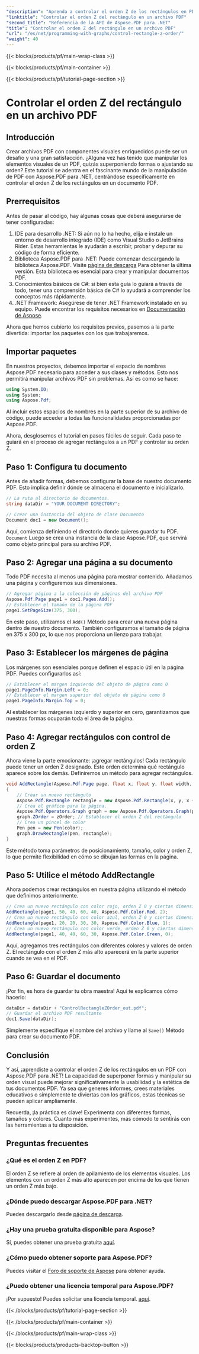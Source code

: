 ```yaml
---
"description": "Aprenda a controlar el orden Z de los rectángulos en PDF con Aspose.PDF para .NET en este tutorial detallado paso a paso. Ideal para desarrolladores que buscan optimizar documentos PDF."
"linktitle": "Controlar el orden Z del rectángulo en un archivo PDF"
"second_title": "Referencia de la API de Aspose.PDF para .NET"
"title": "Controlar el orden Z del rectángulo en un archivo PDF"
"url": "/es/net/programming-with-graphs/control-rectangle-z-order/"
"weight": 40
---
```


{{< blocks/products/pf/main-wrap-class >}}

{{< blocks/products/pf/main-container >}}

{{< blocks/products/pf/tutorial-page-section >}}

# Controlar el orden Z del rectángulo en un archivo PDF

## Introducción

Crear archivos PDF con componentes visuales enriquecidos puede ser un desafío y una gran satisfacción. ¿Alguna vez has tenido que manipular los elementos visuales de un PDF, quizás superponiendo formas o ajustando su orden? Este tutorial se adentra en el fascinante mundo de la manipulación de PDF con Aspose.PDF para .NET, centrándose específicamente en controlar el orden Z de los rectángulos en un documento PDF. 

## Prerrequisitos 

Antes de pasar al código, hay algunas cosas que deberá asegurarse de tener configuradas:

1. IDE para desarrollo .NET: Si aún no lo ha hecho, elija e instale un entorno de desarrollo integrado (IDE) como Visual Studio o JetBrains Rider. Estas herramientas le ayudarán a escribir, probar y depurar su código de forma eficiente.
2. Biblioteca Aspose.PDF para .NET: Puede comenzar descargando la biblioteca Aspose.PDF. Visite [página de descarga](https://releases.aspose.com/pdf/net/) Para obtener la última versión. Esta biblioteca es esencial para crear y manipular documentos PDF.
3. Conocimientos básicos de C#: si bien esta guía lo guiará a través de todo, tener una comprensión básica de C# lo ayudará a comprender los conceptos más rápidamente.
4. .NET Framework: Asegúrese de tener .NET Framework instalado en su equipo. Puede encontrar los requisitos necesarios en [Documentación de Aspose](https://reference.aspose.com/pdf/net/).

Ahora que hemos cubierto los requisitos previos, pasemos a la parte divertida: importar los paquetes con los que trabajaremos.

## Importar paquetes

En nuestros proyectos, debemos importar el espacio de nombres Aspose.PDF necesario para acceder a sus clases y métodos. Esto nos permitirá manipular archivos PDF sin problemas. Así es como se hace:

```csharp
using System.IO;
using System;
using Aspose.Pdf;
```

Al incluir estos espacios de nombres en la parte superior de su archivo de código, puede acceder a todas las funcionalidades proporcionadas por Aspose.PDF.

Ahora, desglosemos el tutorial en pasos fáciles de seguir. Cada paso te guiará en el proceso de agregar rectángulos a un PDF y controlar su orden Z.

## Paso 1: Configura tu documento

Antes de añadir formas, debemos configurar la base de nuestro documento PDF. Esto implica definir dónde se almacena el documento e inicializarlo.

```csharp
// La ruta al directorio de documentos.
string dataDir = "YOUR DOCUMENT DIRECTORY";

// Crear una instancia del objeto de clase Documento
Document doc1 = new Document();
```
Aquí, comienza definiendo el directorio donde quieres guardar tu PDF. `Document` Luego se crea una instancia de la clase Aspose.PDF, que servirá como objeto principal para su archivo PDF.

## Paso 2: Agregar una página a su documento

Todo PDF necesita al menos una página para mostrar contenido. Añadamos una página y configuremos sus dimensiones.

```csharp
// Agregar página a la colección de páginas del archivo PDF
Aspose.Pdf.Page page1 = doc1.Pages.Add();
// Establecer el tamaño de la página PDF
page1.SetPageSize(375, 300);
```
En este paso, utilizamos el `Add()` Método para crear una nueva página dentro de nuestro documento. También configuramos el tamaño de página en 375 x 300 px, lo que nos proporciona un lienzo para trabajar.

## Paso 3: Establecer los márgenes de página 

Los márgenes son esenciales porque definen el espacio útil en la página PDF. Puedes configurarlos así:

```csharp
// Establecer el margen izquierdo del objeto de página como 0
page1.PageInfo.Margin.Left = 0;
// Establecer el margen superior del objeto de página como 0
page1.PageInfo.Margin.Top = 0;
```
Al establecer los márgenes izquierdo y superior en cero, garantizamos que nuestras formas ocuparán toda el área de la página.

## Paso 4: Agregar rectángulos con control de orden Z

Ahora viene la parte emocionante: ¡agregar rectángulos! Cada rectángulo puede tener un orden Z designado. Este orden determina qué rectángulo aparece sobre los demás. Definiremos un método para agregar rectángulos.

```csharp
void AddRectangle(Aspose.Pdf.Page page, float x, float y, float width, float height, Aspose.Pdf.Color color, int zOrder)
{
    // Crear un nuevo rectángulo
    Aspose.Pdf.Rectangle rectangle = new Aspose.Pdf.Rectangle(x, y, x + width, y + height);
    // Crea el gráfico para la página.
    Aspose.Pdf.Operators.Graph graph = new Aspose.Pdf.Operators.Graph(page);
    graph.ZOrder = zOrder; // Establecer el orden Z del rectángulo
    // Crea un pincel de color
    Pen pen = new Pen(color);
    graph.DrawRectangle(pen, rectangle);
}
```
Este método toma parámetros de posicionamiento, tamaño, color y orden Z, lo que permite flexibilidad en cómo se dibujan las formas en la página.

## Paso 5: Utilice el método AddRectangle

Ahora podemos crear rectángulos en nuestra página utilizando el método que definimos anteriormente.

```csharp
// Crea un nuevo rectángulo con color rojo, orden Z 0 y ciertas dimensiones
AddRectangle(page1, 50, 40, 60, 40, Aspose.Pdf.Color.Red, 2);
// Crea un nuevo rectángulo con color azul, orden Z 0 y ciertas dimensiones
AddRectangle(page1, 20, 20, 30, 30, Aspose.Pdf.Color.Blue, 1);
// Crea un nuevo rectángulo con color verde, orden Z 0 y ciertas dimensiones
AddRectangle(page1, 40, 40, 60, 30, Aspose.Pdf.Color.Green, 0);
```
Aquí, agregamos tres rectángulos con diferentes colores y valores de orden Z. El rectángulo con el orden Z más alto aparecerá en la parte superior cuando se vea en el PDF.

## Paso 6: Guardar el documento 

¡Por fin, es hora de guardar tu obra maestra! Aquí te explicamos cómo hacerlo:

```csharp
dataDir = dataDir + "ControlRectangleZOrder_out.pdf";
// Guardar el archivo PDF resultante
doc1.Save(dataDir);
```
Simplemente especifique el nombre del archivo y llame al `Save()` Método para crear su documento PDF.

## Conclusión 

Y así, ¡aprendiste a controlar el orden Z de los rectángulos en un PDF con Aspose.PDF para .NET! La capacidad de superponer formas y manipular su orden visual puede mejorar significativamente la usabilidad y la estética de tus documentos PDF. Ya sea que generes informes, crees materiales educativos o simplemente te diviertas con los gráficos, estas técnicas se pueden aplicar ampliamente.

Recuerda, ¡la práctica es clave! Experimenta con diferentes formas, tamaños y colores. Cuanto más experimentes, más cómodo te sentirás con las herramientas a tu disposición.

## Preguntas frecuentes

### ¿Qué es el orden Z en PDF?
El orden Z se refiere al orden de apilamiento de los elementos visuales. Los elementos con un orden Z más alto aparecen por encima de los que tienen un orden Z más bajo.

### ¿Dónde puedo descargar Aspose.PDF para .NET?
Puedes descargarlo desde [página de descarga](https://releases.aspose.com/pdf/net/).

### ¿Hay una prueba gratuita disponible para Aspose?
Sí, puedes obtener una prueba gratuita [aquí](https://releases.aspose.com/).

### ¿Cómo puedo obtener soporte para Aspose.PDF?
Puedes visitar el [Foro de soporte de Aspose](https://forum.aspose.com/c/pdf/10) para obtener ayuda.

### ¿Puedo obtener una licencia temporal para Aspose.PDF?
¡Por supuesto! Puedes solicitar una licencia temporal. [aquí](https://purchase.aspose.com/temporary-license/).

{{< /blocks/products/pf/tutorial-page-section >}}

{{< /blocks/products/pf/main-container >}}

{{< /blocks/products/pf/main-wrap-class >}}

{{< blocks/products/products-backtop-button >}}